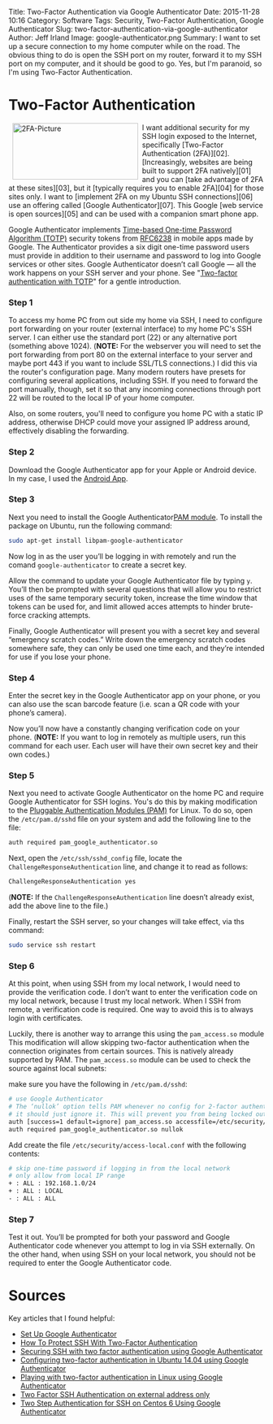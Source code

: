 Title: Two-Factor Authentication via Google Authenticator
Date: 2015-11-28 10:16
Category: Software
Tags: Security, Two-Factor Authentication, Google Authenticator
Slug: two-factor-authentication-via-google-authenticator
Author: Jeff Irland
Image: google-authenticator.png
Summary: I want to set up a secure connection to my home computer while on the road.  The obvious thing to do is open the SSH port on my router, forward it to my SSH port on my computer, and it should be good to go.  Yes, but I'm paranoid, so I'm using Two-Factor Authentication.

# Two-Factor Authentication
<div style="float: left">
    <a href="http://security.stackexchange.com/questions/41939/two-step-vs-two-factor-authentication-is-there-a-difference">
        <img class="img-rounded" style="margin: 0px 8px; width: 247px; height: 111px" title="Strictly speaking, Google Authenticator is a Two STEP Authentication methodology. Never the less, it is close too it.  This implementation pragmatically require the phone, the 2nd factor." alt="2FA-Picture" src="{filename}/images/two-factor-authentication.png" />
    </a>
</div>
I want additional security for my SSH login exposed to the Internet,
specifically [Two-Factor Authentication (2FA)][02].
[Increasingly, websites are being built to support 2FA natively][01]
and you can [take advantage of 2FA at these sites][03],
but it [typically requires you to enable 2FA][04] for those sites only.
I want to [implement 2FA on my Ubuntu SSH connections][06]
use an offering called [Google Authenticator][07].
This Google [web service is open sources][05] and can be used with a companion smart phone app.

Google Authenticator implements [Time-based One-time Password Algorithm (TOTP)][10]
security tokens from [RFC6238][11] in mobile apps made by Google.
The Authenticator provides a six digit one-time password users must provide
in addition to their username and password to log into Google services or other sites.
Google Authenticator doesn’t call Google — all the work happens on your SSH server and your phone.
See "[Two-factor authentication with TOTP][15]" for a gentle introduction.

### Step 1
To access my home PC from out side my home via SSH,
I need to configure port forwarding on your router (external interface)
to my home PC's SSH server.
I can either use the standard port (22) or any alternative port (something above 1024).
(**NOTE:** For the webserver you will need to set the port forwarding from port 80
on the external interface to your server and maybe port 443 if you want to include SSL/TLS connections.)
I did this via the router's configuration page.
Many modern routers have presets for configuring several applications, including SSH.
If you need to forward the port manually, though,
set it so that any incoming connections through port 22
will be routed to the local IP of your home computer.

Also, on some routers,
you'll need to configure you home PC with a static IP address,
otherwise DHCP could move your assigned IP address around,
effectively disabling the forwarding.

### Step 2
Download the Google Authenticator app for your Apple or Android device.
In my case, I used the [Android App][09].

### Step 3
Next you need to install the Google Authenticator[PAM module][08].
To install the package on Ubuntu, run the following command:

```bash
sudo apt-get install libpam-google-authenticator
```
Now log in as the user you’ll be logging in with remotely
and run the comand `google-authenticator` to create a secret key.

Allow the command to update your Google Authenticator file by typing `y`.
You’ll then be prompted with several questions that will allow you to
restrict uses of the same temporary security token,
increase the time window that tokens can be used for,
and limit allowed acces attempts to hinder brute-force cracking attempts.

Finally, Google Authenticator will present you with a secret key
and several “emergency scratch codes.”
Write down the emergency scratch codes somewhere safe,
they can only be used one time each,
and they’re intended for use if you lose your phone.

### Step 4
Enter the secret key in the Google Authenticator app on your phone,
or you can also use the scan barcode feature (i.e. scan a QR code with your phone’s camera).

Now you’ll now have a constantly changing verification code on your phone.
(**NOTE:** If you want to log in remotely as multiple users,
run this command for each user.
Each user will have their own secret key and their own codes.)

### Step 5
Next you need to activate Google Authenticator on the home PC
and require Google Authenticator for SSH logins.
You's do this by making modification to the [Pluggable Authentication Modules (PAM)][12]
for Linux.
To do so, open the `/etc/pam.d/sshd` file on your system
and add the following line to the file:

```bash
auth required pam_google_authenticator.so
```
Next, open the `/etc/ssh/sshd_config` file,
locate the `ChallengeResponseAuthentication` line,
and change it to read as follows:

```bash
ChallengeResponseAuthentication yes
```

(**NOTE:** If the `ChallengeResponseAuthentication` line doesn’t already exist,
add the above line to the file.)

Finally, restart the SSH server, so your changes will take effect, via ths command:

```bash
sudo service ssh restart
```

### Step 6
At this point, when using SSH from my local network,
I would need to provide the verification code.
I don’t want to enter the verification code on my local network,
because I trust my local network.
When I SSH from remote, a verification code is required.
One way to avoid this is to always login with certificates.

Luckily, there is another way to arrange this using the `pam_access.so` module
This modification will allow skipping two-factor authentication
when the connection originates from certain sources.
This is natively already supported by PAM.
The `pam_access.so` module can be used to check the source against local subnets:

make sure you have the following in `/etc/pam.d/sshd`:

```bash
# use Google Authenticator
# The ‘nullok’ option tells PAM whenever no config for 2-factor authentication is found,
# it should just ignore it. This will prevent you from being locked out.
auth [success=1 default=ignore] pam_access.so accessfile=/etc/security/access-local.conf
auth required pam_google_authenticator.so nullok
```

Add create the file `/etc/security/access-local.conf` with the following contents:

```bash
# skip one-time password if logging in from the local network
# only allow from local IP range
+ : ALL : 192.168.1.0/24
+ : ALL : LOCAL
- : ALL : ALL
```

### Step 7
Test it out.
You’ll be prompted for both your password and
Google Authenticator code whenever you attempt to log in via SSH externally.
On the other hand, when using SSH on your local network,
you should not be required to enter the Google Authenticator code.

# Sources
Key articles that I found helpful:

* [Set Up Google Authenticator](http://kb.mailchimp.com/integrations/other-integrations/set-up-google-authenticator)
* [How To Protect SSH With Two-Factor Authentication](https://www.digitalocean.com/community/tutorials/how-to-protect-ssh-with-two-factor-authentication)
* [Securing SSH with two factor authentication using Google Authenticator](https://www.linux.com/community/blogs/133-general-linux/783135-securing-ssh-with-two-factor-authentication-using-google-authenticator)
* [Configuring two-factor authentication in Ubuntu 14.04 using Google Authenticator](http://wiki.vps.net/vps-net-features/cloud-servers/configuring-two-factor-authentication-in-ubuntu-14-04-using-google-authenticator/)
* [Playing with two-factor authentication in Linux using Google Authenticator][13]
* [Two Factor SSH Authentication on external address only][14]
* [Two Step Authentication for SSH on Centos 6 Using Google Authenticator](http://blog.nowherelan.com/2014/01/04/two-step-authentication-for-ssh-on-centos-6-using-google-authenticator/)



[01]:https://twofactorauth.org/
[02]:http://www.cnet.com/news/two-factor-authentication-what-you-need-to-know-faq/
[03]:http://lifehacker.com/5938565/heres-everywhere-you-should-enable-two-factor-authentication-right-now?disableinsets=on&utm_expid=66866090-49.VYy4WCNHSyuP6EmjnM93MQ.2&utm_referrer=https%3A%2F%2Fwww.google.com%2F
[04]:http://www.cnet.com/how-to/how-to-enable-two-factor-authentication-on-popular-sites/
[05]:https://github.com/google/google-authenticator
[06]:http://www.howtogeek.com/121650/how-to-secure-ssh-with-google-authenticators-two-factor-authentication/
[07]:http://www.google.com/landing/2step/
[08]:http://tldp.org/HOWTO/User-Authentication-HOWTO/x115.html
[09]:https://play.google.com/store/apps/details?id=com.google.android.apps.authenticator2
[10]:https://en.wikipedia.org/wiki/Time-based_One-time_Password_Algorithm
[11]:https://tools.ietf.org/html/rfc6238
[12]:http://tldp.org/HOWTO/User-Authentication-HOWTO/x115.html
[13]:http://blog.remibergsma.com/2013/06/08/playing-with-two-facor-authentication-in-linux-using-google-authenticator/
[14]:http://serverfault.com/questions/518802/two-factor-ssh-authentication-on-external-address-only
[15]:https://medium.com/@n.moretto/two-factor-authentication-with-totp-ccc5f828b6df
